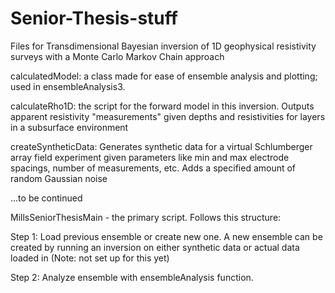 # Senior-Thesis-stuff
Files for Transdimensional Bayesian inversion of 1D geophysical resistivity surveys with a Monte Carlo Markov Chain approach

calculatedModel: a class made for ease of ensemble analysis and plotting; used in ensembleAnalysis3.

calculateRho1D: the script for the forward model in this inversion. Outputs apparent resistivity "measurements" given depths and 
resistivities for layers in a subsurface environment

createSyntheticData: Generates synthetic data for a virtual Schlumberger array field experiment given 
parameters like min and max electrode spacings, number of measurements, etc. Adds a specified amount of random Gaussian noise

...to be continued

MillsSeniorThesisMain - the primary script. Follows this structure:




Step 1: Load previous ensemble or create new one. 
A new ensemble can be created by running an inversion on either synthetic data or actual data loaded in (Note: not set up for this yet)

Step 2: Analyze ensemble with ensembleAnalysis function.